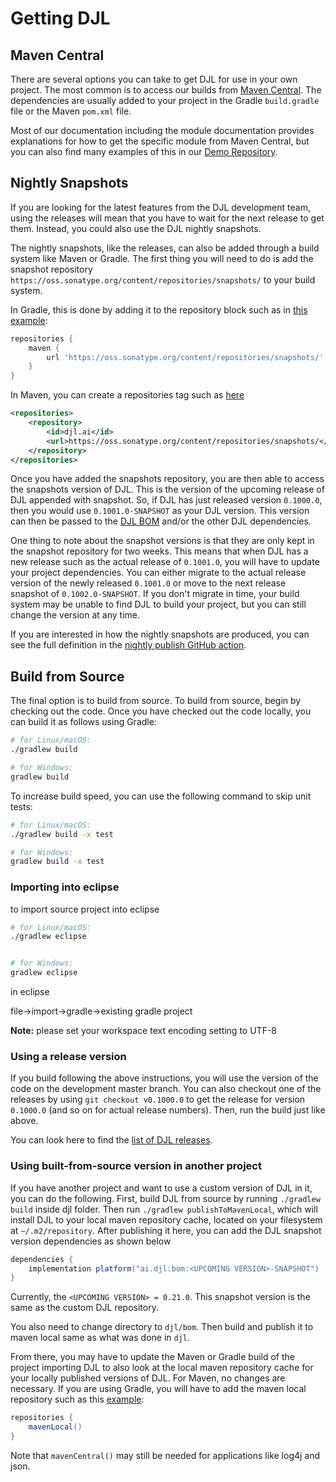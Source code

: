 # Getting DJL

## Maven Central

There are several options you can take to get DJL for use in your own project. The most common is to access our builds from [Maven Central](https://mvnrepository.com/artifact/ai.djl). The dependencies are usually added to your project in the Gradle `build.gradle` file or the Maven `pom.xml` file.

Most of our documentation including the module documentation provides explanations for how to get the specific module from Maven Central, but you can also find many examples of this in our [Demo Repository](https://github.com/deepjavalibrary/djl-demo).

## Nightly Snapshots
  
If you are looking for the latest features from the DJL development team, using the releases will mean that you have to wait for the next release to get them. Instead, you could also use the DJL nightly snapshots.

The nightly snapshots, like the releases, can also be added through a build system like Maven or Gradle. The first thing you will need to do is add the snapshot repository `https://oss.sonatype.org/content/repositories/snapshots/` to your build system.

In Gradle, this is done by adding it to the repository block such as in [this example](https://github.com/deepjavalibrary/djl-serving/blob/master/build.gradle#L23):

```groovy
repositories {
    maven {
        url 'https://oss.sonatype.org/content/repositories/snapshots/'
    }
}
```

In Maven, you can create a repositories tag such as [here](https://github.com/deepjavalibrary/djl/blob/master/examples/pom.xml#L17)

```xml
<repositories>
    <repository>
        <id>djl.ai</id>
        <url>https://oss.sonatype.org/content/repositories/snapshots/</url>
    </repository>
</repositories>

```

Once you have added the snapshots repository, you are then able to access the snapshots version of DJL. This is the version of the upcoming release of DJL appended with snapshot. So, if DJL has just released version `0.1000.0`, then you would use `0.1001.0-SNAPSHOT` as your DJL version. This version can then be passed to the [DJL BOM](../bom/README.md) and/or the other DJL dependencies.

One thing to note about the snapshot versions is that they are only kept in the snapshot repository for two weeks. This means that when DJL has a new release such as the actual release of `0.1001.0`, you will have to update your project dependencies. You can either migrate to the actual release version of the newly released `0.1001.0` or move to the next release snapshot of `0.1002.0-SNAPSHOT`. If you don't migrate in time, your build system may be unable to find DJL to build your project, but you can still change the version at any time.

If you are interested in how the nightly snapshots are produced, you can see the full definition in the [nightly publish GitHub action](https://github.com/deepjavalibrary/djl/blob/master/.github/workflows/nightly_publish.yml).

## Build from Source

The final option is to build from source.
To build from source, begin by checking out the code.
Once you have checked out the code locally, you can build it as follows using Gradle:

```sh
# for Linux/macOS:
./gradlew build

# for Windows:
gradlew build
```

To increase build speed, you can use the following command to skip unit tests:

```sh
# for Linux/macOS:
./gradlew build -x test

# for Windows:
gradlew build -x test
```

### Importing into eclipse

to import source project into eclipse

```sh
# for Linux/macOS:
./gradlew eclipse


# for Windows:
gradlew eclipse

```

in eclipse 

file->import->gradle->existing gradle project

**Note:** please set your workspace text encoding setting to UTF-8

### Using a release version

If you build following the above instructions, you will use the version of the code on the development master branch. You can also checkout one of the releases by using `git checkout v0.1000.0` to get the release for version `0.1000.0` (and so on for actual release numbers). Then, run the build just like above.

You can look here to find the [list of DJL releases](https://github.com/deepjavalibrary/djl/releases).

### Using built-from-source version in another project

If you have another project and want to use a custom version of DJL in it, you can do the following. First, build DJL from source by running `./gradlew build` inside djl folder. Then run `./gradlew publishToMavenLocal`, which will install DJL to your local maven repository cache, located on your filesystem at `~/.m2/repository`. After publishing it here, you can add the DJL snapshot version dependencies as shown below 

```groovy
dependencies {
    implementation platform("ai.djl:bom:<UPCOMING VERSION>-SNAPSHOT")
}
```
Currently, the `<UPCOMING VERSION> = 0.21.0`.
This snapshot version is the same as the custom DJL repository. 

You also need to change directory to `djl/bom`. Then build and publish it to maven local same as what was done in `djl`.

From there, you may have to update the Maven or Gradle build of the project importing DJL to also look at the local maven repository cache for your locally published versions of DJL. For Maven, no changes are necessary. If you are using Gradle, you will have to add the maven local repository such as this [example](https://github.com/deepjavalibrary/djl-demo/blob/135c969d66d98d1672852e53a37e52ca1da3e325/pneumonia-detection/build.gradle#L11):

```groovy
repositories {
    mavenLocal()
}
```

Note that `mavenCentral()` may still be needed for applications like log4j and json.